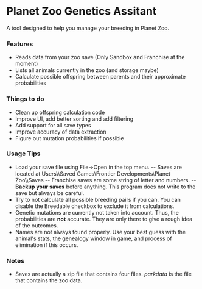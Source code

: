 ﻿# Planet Zoo Genetics Assitant
A tool designed to help you manage your breeding in Planet Zoo.

### Features
- Reads data from your zoo save (Only Sandbox and Franchise at the moment)
- Lists all animals currently in the zoo (and storage maybe)
- Calculate possible offspring between parents and their approximate probabilities

### Things to do
- Clean up offspring calculation code
- Improve UI, add better sorting and add filtering
- Add support for all save types
- Improve accuracy of data extraction
- Figure out mutation probabilities if possible

### Usage Tips
- Load your save file using File->Open in the top menu.
    -- Saves are located at Users\\<Username>\Saved Games\Frontier Developments\Planet Zoo\\<steamID>\Saves
    -- Franchise saves are some string of letter and numbers.
    -- **Backup your saves** before anything. This program does not write to the save but always be careful.
- Try to not calculate all possible breeding pairs if you can. You can disable the Breedable checkbox to exclude it from calculations.
- Genetic mutations are currently not taken into account. Thus, the probabilities are **not** accurate. They are only there to give a rough idea of the outcomes.
- Names are not always found properly. Use your best guess with the animal's stats, the genealogy window in game, and process of elimination if this occurs.

### Notes
- Saves are actually a zip file that contains four files. *parkdata* is the file that contains the zoo data. 